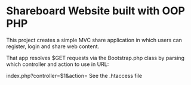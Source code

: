 # Shareboard Website built with OOP PHP


This project creates a simple MVC share application in which users can register, login and share web content.

That app resolves $GET requests via the Bootstrap.php class by parsing which controller and action to use in URL:

index.php?controller=$1&action=
See the .htaccess file
